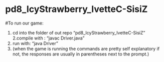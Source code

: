 pd8_IcyStrawberry_IvetteC-SisiZ
===============================

#To run our game:
1. cd into the folder of out repo “pd8_IcyStrawberry_IvetteC-SisiZ” 
2.compile with : “javac Driver.java” 
3. run with: “java Driver” 
4. (when the game is running the commands are pretty self explanatory if not, the responses are usually in parentheses next to the prompt.)
